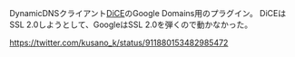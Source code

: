 DynamicDNSクライアント[DiCE](http://www.hi-ho.ne.jp/yoshihiro_e/dice/)のGoogle Domains用のプラグイン。
DiCEはSSL 2.0しようとして、GoogleはSSL 2.0を弾くので動かなかった。

https://twitter.com/kusano_k/status/911880153482985472
